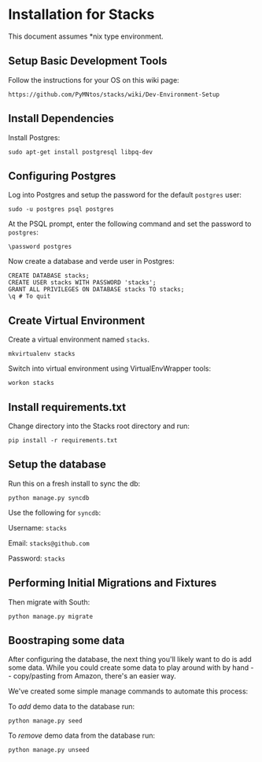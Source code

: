 Installation for Stacks
=======================

This document assumes *nix type environment.

Setup Basic Development Tools
-----------------------------

Follow the instructions for your OS on this wiki page:

    https://github.com/PyMNtos/stacks/wiki/Dev-Environment-Setup

Install Dependencies
--------------------

Install Postgres:

    sudo apt-get install postgresql libpq-dev

Configuring Postgres
--------------------

Log into Postgres and setup the password for the default `postgres` user:

    sudo -u postgres psql postgres

At the PSQL prompt, enter the following command and set the password to `postgres`:

    \password postgres

Now create a database and verde user in Postgres:

    CREATE DATABASE stacks;
    CREATE USER stacks WITH PASSWORD 'stacks';
    GRANT ALL PRIVILEGES ON DATABASE stacks TO stacks;
    \q # To quit

Create Virtual Environment
--------------------------

Create a virtual environment named `stacks`.

    mkvirtualenv stacks

Switch into virtual environment using VirtualEnvWrapper tools:

    workon stacks

Install requirements.txt
------------------------

Change directory into the Stacks root directory and run:

    pip install -r requirements.txt

Setup the database
------------------

Run this on a fresh install to sync the db:

    python manage.py syncdb

Use the following for `syncdb`:

Username: `stacks`

Email: `stacks@github.com`

Password: `stacks`

Performing Initial Migrations and Fixtures
-------------------------------------------

Then migrate with South:

    python manage.py migrate

Boostraping some data
----------------

After configuring the database, the next thing you'll likely want to do is add some data. While you could create some data to play around with by hand -- copy/pasting from Amazon, there's an easier way. 

We've created some simple manage commands to automate this process:

To _add_ demo data to the database run:
```
python manage.py seed
```

To _remove_ demo data from the database run:
```
python manage.py unseed
```

